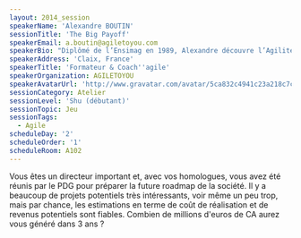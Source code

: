 ```yaml
---
layout: 2014_session
speakerName: 'Alexandre BOUTIN'
sessionTitle: 'The Big Payoff'
speakerEmail: a.boutin@agiletoyou.com
speakerBio: "Diplômé de l’Ensimag en 1989, Alexandre découvre l’Agilité en 2004 et prend en charge la promotion de l’Agilité en Europe, Asie et Inde pour Yahoo International de 2005 à 2009.\nDébut 2009, Alexandre décide de créer la société AGILETOYOU pour former et accompagner de nombreux clients désireux de devenir \"Agile\" (Orange, EDF, Total, Samse, BBC, HP, Schneider …) et depuis 2012, Alexandre déploie l'agilité en dehors de l'IT.\nAlexandre est de plus un orateur régulier des conférences nationales et est vice-président du CARA (Club Agile Rhône Alpes).\n"
speakerAddress: 'Claix, France'
speakerTitle: 'Formateur & Coach''agile'
speakerOrganization: AGILETOYOU
speakerAvatarUrl: 'http://www.gravatar.com/avatar/5ca832c4941c23a218c7c73210aafedb?size=200&default=mm'
sessionCategory: Atelier
sessionLevel: 'Shu (débutant)'
sessionTopic: Jeu
sessionTags:
  - Agile
scheduleDay: '2'
scheduleOrder: '1'
scheduleRoom: A102
---
```


Vous êtes un directeur important et, avec vos homologues, vous avez été réunis par le PDG pour préparer la future roadmap de la société. Il y a beaucoup de projets potentiels très intéressants, voir même un peu trop, mais par chance, les estimations en terme de coût de réalisation et de revenus potentiels sont fiables. 
Combien de millions d'euros de CA aurez vous généré dans 3 ans ?


